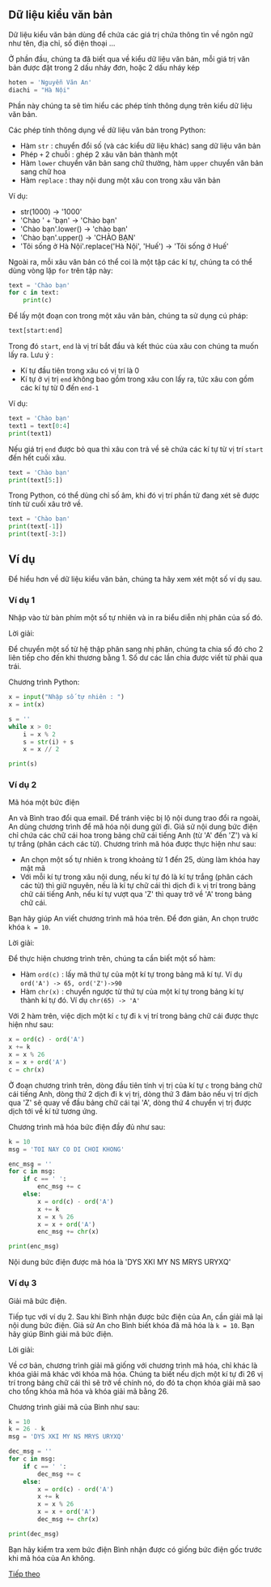 ## Dữ liệu kiểu văn bản

Dữ liệu kiểu văn bản dùng để chứa các giá trị chứa thông tìn về ngôn ngữ như tên, địa chỉ, số điện thoại ...

Ở phần đầu, chúng ta đã biết qua về kiểu dữ liệu văn bản, mỗi giá trị văn bản được đặt trong 2 dấu nháy đơn, hoặc 2 dấu nháy kép

```python
hoten = 'Nguyễn Văn An'
diachi = "Hà Nội"
```

Phần này chúng ta sẽ tìm hiểu các phép tính thông dụng trên kiểu dữ liệu văn bản.

Các phép tính thông dụng về dữ liệu văn bản trong Python:
 - Hàm ```str``` : chuyển đổi số (và các kiểu dữ liệu khác) sang dữ liệu văn bản
 - Phép ```+``` 2 chuỗi : ghép 2 xâu văn bản thành một
 - Hàm ```lower``` chuyển văn bản sang chữ thường, hàm ```upper``` chuyển văn bản sang chữ hoa
 - Hàm ```replace``` : thay nội dung một xâu con trong xâu văn bản

Ví dụ:
 - str(1000) -> '1000'
 - 'Chào ' + 'bạn' -> 'Chào bạn'
 - 'Chào bạn'.lower() -> 'chào bạn'
 - 'Chào bạn'.upper() -> 'CHÀO BẠN'
 - 'Tôi sống ở Hà Nội'.replace('Hà Nội', 'Huế') -> 'Tôi sống ở Huế'

Ngoài ra, mỗi xâu văn bản có thể coi là một tập các kí tự, chúng ta có thể dùng vòng lặp ```for``` trên tập này:

```python
text = 'Chào bạn'
for c in text:
    print(c)
```

Để lấy một đoạn con trong một xâu văn bản, chúng ta sử dụng cú pháp:

```python
text[start:end]
```
Trong đó ```start```, ```end``` là vị trí bắt đầu và kết thúc của xâu con chúng ta muốn lấy ra. Lưu ý :
 - Kí tự đầu tiên trong xâu có vị trí là 0
 - Kí tự ở vị trị ```end``` không bao gồm trong xâu con lấy ra, tức xâu con gồm các kí tự từ 0 đến ```end-1```

Ví dụ:
```python
text = 'Chào bạn'
text1 = text[0:4]
print(text1)
```

Nếu giá trị ```end``` được bỏ qua thì xâu con trả về sẽ chứa các kí tự từ vị trí ```start``` đến hết cuối xâu.
```python
text = 'Chào bạn'
print(text[5:])
```

Trong Python, có thể dùng chỉ số âm, khi đó vị trí phần tử đang xét sẽ được tính từ cuối xâu trở về.

```python
text = 'Chào bạn'
print(text[-1])
print(text[-3:])
```

## Ví dụ

Để hiểu hơn về dữ liệu kiểu văn bản, chúng ta hãy xem xét một số ví dụ sau.

### Ví dụ 1
Nhập vào từ bàn phím một số tự nhiên và in ra biểu diễn nhị phân của số đó.

Lời giải:

Để chuyển một số từ hệ thập phân sang nhị phân, chúng ta chia số đó cho 2 liên tiếp cho đến khi thương bằng 1. Số dư các lần chia được viết từ phải qua trái.

Chương trình Python:

```python
x = input("Nhập số tự nhiên : ")
x = int(x)

s = ''
while x > 0:
    i = x % 2
    s = str(i) + s
    x = x // 2

print(s)
```


### Ví dụ 2
Mã hóa một bức điện

An và Bình trao đổi qua email. Để tránh việc bị lộ nội dung trao đổi ra ngoài, An dùng chương trình để mã hóa nội dung gửi đi. Giả sử nội dung bức điện chỉ chứa các chữ cái hoa trong bảng chữ cái tiếng Anh (từ 'A' đến 'Z') và kí tự trắng (phân cách các từ). Chương trình mã hóa được thực hiện như sau:
 - An chọn một số tự nhiên ```k``` trong khoảng từ 1 đến 25, dùng làm khóa hay mật mã
 - Với mỗi kí tự trong xâu nội dung, nếu kí tự đó là kí tự trắng (phân cách các từ) thì giữ nguyên, nếu là kí tự chữ cái thì dịch đi ```k``` vị trí trong bảng chữ cái tiếng Anh, nếu kí tự vượt qua 'Z' thì quay trở về 'A' trong bảng chữ cái.

Bạn hãy giúp An viết chương trình mã hóa trên. Để đơn giản, An chọn trước khóa ```k = 10```.

Lời giải:

Để thực hiện chương trình trên, chúng ta cần biết một số hàm:
 - Hàm ```ord(c)``` : lấy mã thứ tự của một kí tự trong bảng mã kí tự. Ví dụ ```ord('A') -> 65, ord('Z')->90```
 - Hàm ```chr(x)``` : chuyển ngược từ thứ tự của một kí tự trong bảng kí tự thành kí tự đó. Ví dụ ```chr(65) -> 'A'```

Với 2 hàm trên, việc dịch một kí ```c``` tự đi ```k``` vị trí trong bảng chữ cái được thực hiện như sau:

```python
x = ord(c) - ord('A')
x += k
x = x % 26
x = x + ord('A')
c = chr(x)
```

Ở đoạn chương trình trên, dòng đầu tiên tính vị trị của kí tự ```c``` trong bảng chữ cái tiếng Anh, dòng thứ 2 dịch đi k vị trị, dòng thứ 3 đảm bảo nếu vị trí dịch qua 'Z' sẽ quay về đầu bảng chữ cái tại 'A', dòng thứ 4 chuyển vị trị được dịch tới về kí tứ tương ứng.

Chương trình mã hóa bức điện đầy đủ như sau:

```python
k = 10
msg = 'TOI NAY CO DI CHOI KHONG'

enc_msg = ''
for c in msg:
    if c == ' ':
        enc_msg += c
    else:
        x = ord(c) - ord('A')
        x += k
        x = x % 26
        x = x + ord('A')
        enc_msg += chr(x)

print(enc_msg)
```

Nội dung bức điện được mã hóa là 'DYS XKI MY NS MRYS URYXQ'


### Ví dụ 3
Giải mã bức điện.

Tiếp tục với ví dụ 2. Sau khi Bình nhận được bức điện của An, cần giải mã lại nội dung bức điện. Giả sử An cho Bình biết khóa đã mã hóa là ```k = 10```. Bạn hãy giúp Bình giải mã bức điện.

Lời giải:

Về cơ bản, chương trình giải mã giống với chương trình mã hóa, chỉ khác là khóa giải mã khác với khóa mã hóa. Chúng ta biết nếu dịch một kí tự đi 26 vị trí trong bảng chữ cái thì sẽ trở về chính nó, do đó ta chọn khóa giải mã sao cho tổng khóa mã hóa và khóa giải mã bằng 26.

Chương trình giải mã của Bình như sau:

```python
k = 10
k = 26 - k
msg = 'DYS XKI MY NS MRYS URYXQ'

dec_msg = ''
for c in msg:
    if c == ' ':
        dec_msg += c
    else:
        x = ord(c) - ord('A')
        x += k
        x = x % 26
        x = x + ord('A')
        dec_msg += chr(x)

print(dec_msg)
```

Bạn hãy kiểm tra xem bức điện Bình nhận được có giống bức điện gốc trước khi mã hóa của An không.


[Tiếp theo](List.md)
